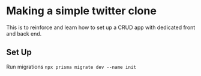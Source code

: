 # Making a simple twitter clone

This is to reinforce and learn how to set up a CRUD app with dedicated front and back end.

## Set Up

Run migrations
```npx prisma migrate dev --name init```
